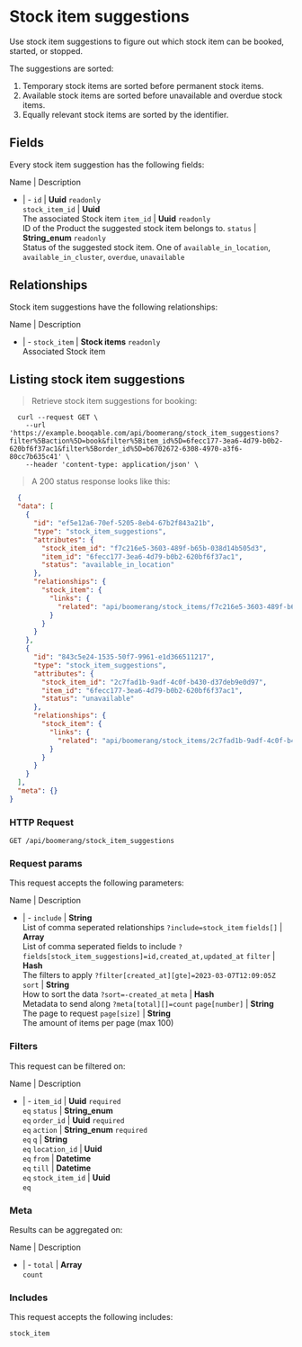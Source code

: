 # Stock item suggestions

Use stock item suggestions to figure out which stock item can be booked,
started, or stopped.

The suggestions are sorted:
  1. Temporary stock items are sorted before permanent stock items.
  2. Available stock items are sorted before unavailable and overdue stock items.
  3. Equally relevant stock items are sorted by the identifier.

## Fields
Every stock item suggestion has the following fields:

Name | Description
- | -
`id` | **Uuid** `readonly`<br>
`stock_item_id` | **Uuid** <br>The associated Stock item
`item_id` | **Uuid** `readonly`<br>ID of the Product the suggested stock item belongs to.
`status` | **String_enum** `readonly`<br>Status of the suggested stock item. One of `available_in_location`, `available_in_cluster`, `overdue`, `unavailable` 


## Relationships
Stock item suggestions have the following relationships:

Name | Description
- | -
`stock_item` | **Stock items** `readonly`<br>Associated Stock item


## Listing stock item suggestions



> Retrieve stock item suggestions for booking:

```shell
  curl --request GET \
    --url 'https://example.booqable.com/api/boomerang/stock_item_suggestions?filter%5Baction%5D=book&filter%5Bitem_id%5D=6fecc177-3ea6-4d79-b0b2-620bf6f37ac1&filter%5Border_id%5D=b6702672-6308-4970-a3f6-80cc7b635c41' \
    --header 'content-type: application/json' \
```

> A 200 status response looks like this:

```json
  {
  "data": [
    {
      "id": "ef5e12a6-70ef-5205-8eb4-67b2f843a21b",
      "type": "stock_item_suggestions",
      "attributes": {
        "stock_item_id": "f7c216e5-3603-489f-b65b-038d14b505d3",
        "item_id": "6fecc177-3ea6-4d79-b0b2-620bf6f37ac1",
        "status": "available_in_location"
      },
      "relationships": {
        "stock_item": {
          "links": {
            "related": "api/boomerang/stock_items/f7c216e5-3603-489f-b65b-038d14b505d3"
          }
        }
      }
    },
    {
      "id": "843c5e24-1535-50f7-9961-e1d366511217",
      "type": "stock_item_suggestions",
      "attributes": {
        "stock_item_id": "2c7fad1b-9adf-4c0f-b430-d37deb9e0d97",
        "item_id": "6fecc177-3ea6-4d79-b0b2-620bf6f37ac1",
        "status": "unavailable"
      },
      "relationships": {
        "stock_item": {
          "links": {
            "related": "api/boomerang/stock_items/2c7fad1b-9adf-4c0f-b430-d37deb9e0d97"
          }
        }
      }
    }
  ],
  "meta": {}
}
```

### HTTP Request

`GET /api/boomerang/stock_item_suggestions`

### Request params

This request accepts the following parameters:

Name | Description
- | -
`include` | **String** <br>List of comma seperated relationships `?include=stock_item`
`fields[]` | **Array** <br>List of comma seperated fields to include `?fields[stock_item_suggestions]=id,created_at,updated_at`
`filter` | **Hash** <br>The filters to apply `?filter[created_at][gte]=2023-03-07T12:09:05Z`
`sort` | **String** <br>How to sort the data `?sort=-created_at`
`meta` | **Hash** <br>Metadata to send along `?meta[total][]=count`
`page[number]` | **String** <br>The page to request
`page[size]` | **String** <br>The amount of items per page (max 100)


### Filters

This request can be filtered on:

Name | Description
- | -
`item_id` | **Uuid** `required`<br>`eq`
`status` | **String_enum** <br>`eq`
`order_id` | **Uuid** `required`<br>`eq`
`action` | **String_enum** `required`<br>`eq`
`q` | **String** <br>`eq`
`location_id` | **Uuid** <br>`eq`
`from` | **Datetime** <br>`eq`
`till` | **Datetime** <br>`eq`
`stock_item_id` | **Uuid** <br>`eq`


### Meta

Results can be aggregated on:

Name | Description
- | -
`total` | **Array** <br>`count`


### Includes

This request accepts the following includes:

`stock_item`





